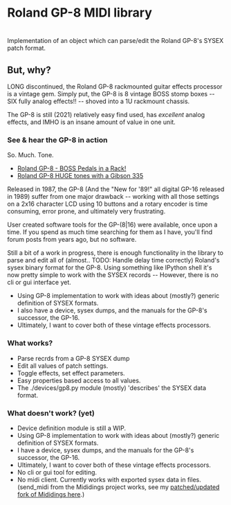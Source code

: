 # Roland GP-8 MIDI library
# 

Implementation of an object which can parse/edit the Roland GP-8's SYSEX patch format.

## But, why? 

LONG discontinued, the Roland GP-8 rackmounted guitar effects processor is a vintage gem. Simply put, the GP-8 is 8 vintage BOSS stomp boxes -- SIX fully analog effects!! -- shoved into a 1U rackmount chassis.

The GP-8 is still (2021) relatively easy find used, has *excellent* analog effects, and IMHO is an insane amount of value in one unit. 

### See & hear the GP-8 in action

So. Much. Tone.

* [Roland GP-8 - BOSS Pedals in a Rack!](https://www.youtube.com/watch?v=UAzTq0hcbCM)
* [Roland GP-8 HUGE tones with a Gibson 335](https://www.youtube.com/watch?v=yn_BG_ZZn94)
  
Released in 1987, the GP-8 (And the "New for '89!" all digital GP-16 released in 1989) suffer from one major drawback -- working with all those settings on a 2x16 character LCD using 10 buttons and a rotary encoder is time consuming, error prone, and ultimately very frustrating.

User created software tools for the GP-(8|16) were available, once upon a time. If you spend as much time searching for them as I have, you'll find forum posts from years ago, but no software.

Still a bit of a work in progress, there is enough functionality in the library to parse and edit all of (almost.. TODO: Handle delay time correctly) Roland's sysex binary format for the GP-8. Using something like IPython shell it's now pretty simple to work with the SYSEX records -- However, there is no cli or gui interface yet.

* Using GP-8 implementation to work with ideas about (mostly?) generic definition of SYSEX formats.
* I also have a device, sysex dumps, and the manuals for the GP-8's successor, the GP-16.
* Ultimately, I want to cover both of these vintage effects processors.

### What works?

* Parse recrds from a GP-8 SYSEX dump
* Edit all values of patch settings.
* Toggle effects, set effect parameters.
* Easy properties based access to all values.
* The ./devices/gp8.py module (mostly) 'describes' the SYSEX data format.

### What doesn't work? (yet)

* Device definition module is still a WIP. 
* Using GP-8 implementation to work with ideas about (mostly?) generic definition of SYSEX formats.
* I have a device, sysex dumps, and the manuals for the GP-8's successor, the GP-16.
* Ultimately, I want to cover both of these vintage effects processors.
* No cli or gui tool for editing.
* No midi client. Currently works with exported sysex data in files. (send_midi from the Mididings project works, see my [patched/updated fork of Mididings here](https://github.com/grobertson/mididings).)
